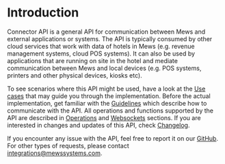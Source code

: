 # Introduction

Connector API is a general API for communication between Mews and external applications or systems. The API is typically consumed by other cloud services that work with data of hotels in Mews \(e.g. revenue management systems, cloud POS systems\). It can also be used by applications that are running on site in the hotel and mediate communication between Mews and local devices \(e.g. POS systems, printers and other physical devices, kiosks etc\).

To see scenarios where this API might be used, have a look at the [Use cases](use-cases.md) that may guide you through the implementation. Before the actual implementation, get familiar with the [Guidelines](guidelines.md) which describe how to communicate with the API. All operations and functions supported by the API are described in [Operations](operations/) and [Websockets](websockets.md) sections. If you are interested in changes and updates of this API, check [Changelog](changelog.md).

If you encounter any issue with the API, feel free to report it on our [GitHub](https://github.com/MewsSystems/developers). For other types of requests, please contact [integrations@mewssystems.com](mailto://integrations@mewssystems.com).

